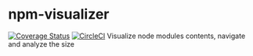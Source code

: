 # npm-visualizer
[![Coverage Status](https://coveralls.io/repos/github/0x100tech/npm-visualizer/badge.svg?branch=master)](https://coveralls.io/github/0x100tech/npm-visualizer?branch=master)
[![CircleCI](https://circleci.com/gh/0x100tech/npm-visualizer.svg?style=svg)](https://circleci.com/gh/0x100tech/npm-visualizer)
Visualize node modules contents, navigate and analyze the size
